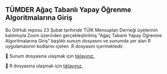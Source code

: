 
## TÜMDER Ağaç Tabanlı Yapay Öğrenme Algoritmalarına Giriş 

Bu GitHub reposu 23 Şubat tarihinde TÜİK Mensupları Derneği üyelerinin katılımıyla Zoom üzerinden gerçekleştirilmiş "Ağaç Tabanlı Yapay Öğrenme Algoritmalarına Giriş" başlıklı sunum dosyasını ve sunumda yer alan R uygulamasının kodlarını içeren .R dosyasını içermektedir. 

📌 Sunum dosyasına ulaşmak için [tıklayınız.](https://github.com/ozancanozdemir/agactabanlialgoritmalar/blob/main/A%C4%9Fa%C3%A7%20Tabanl%C4%B1%20Algoritmalar%20R%20Uygulamas%C4%B1%20%C4%B0le.pdf)

📌 R dosyasına ulaşmak için [tıklayınız.](https://github.com/ozancanozdemir/agactabanlialgoritmalar/blob/main/TUMDER.R)
